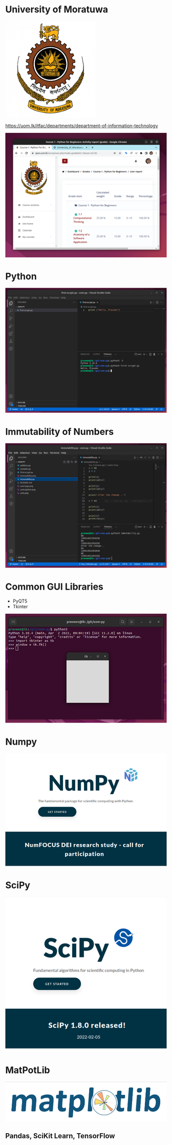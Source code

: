 # University of Moratuwa

![UoM](uom-logo.png)

https://uom.lk/itfac/departments/department-of-information-technology

![UoM Course](uom.png)

# Python

![UOM Python](uom-python.png)

# Immutability of Numbers

![Immutability](immer.png)

# Common GUI Libraries

- PyQT5
- Tkinter

![Tkinter](tkinter.png)

# Numpy

![Numpy](numpy.png)

# SciPy

![SciPy](scipy.png)

# MatPotLib

![MatPotLib](matplotlib.png)


## Pandas, SciKit Learn, TensorFlow